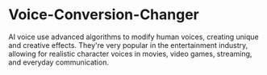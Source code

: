 # Voice-Conversion-Changer
AI voice use advanced algorithms to modify human voices, creating unique and creative effects. They're very popular in the entertainment industry, allowing for realistic character voices in movies, video games, streaming, and everyday communication.
